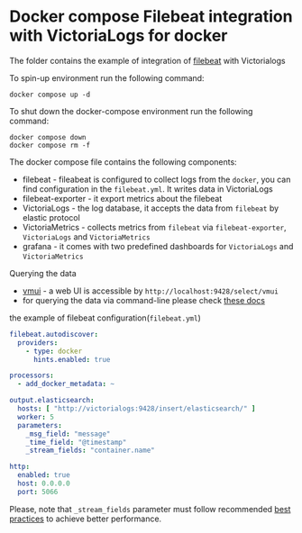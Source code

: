 # Docker compose Filebeat integration with VictoriaLogs for docker

The folder contains the example of integration of [filebeat](https://www.elastic.co/guide/en/beats/filebeat/current/filebeat-overview.html) with Victorialogs

To spin-up environment  run the following command:
```
docker compose up -d 
```

To shut down the docker-compose environment run the following command:
```
docker compose down
docker compose rm -f
```

The docker compose file contains the following components:

* filebeat - fileabeat is configured to collect logs from the `docker`, you can find configuration in the `filebeat.yml`. It writes data in VictoriaLogs
* filebeat-exporter - it export metrics about the filebeat
* VictoriaLogs - the log database, it accepts the data from `filebeat` by elastic protocol
* VictoriaMetrics - collects metrics from `filebeat` via `filebeat-exporter`, `VictoriaLogs` and `VictoriaMetrics`
* grafana - it comes with two predefined dashboards for `VictoriaLogs` and `VictoriaMetrics`

Querying the data 

* [vmui](https://docs.victoriametrics.com/victorialogs/querying/#vmui) - a web UI is accessible by `http://localhost:9428/select/vmui`
* for querying the data via command-line please check [these docs](https://docs.victoriametrics.com/victorialogs/querying/#command-line)

the example of filebeat configuration(`filebeat.yml`)

```yaml
filebeat.autodiscover:
  providers:
    - type: docker
      hints.enabled: true

processors:
  - add_docker_metadata: ~

output.elasticsearch:
  hosts: [ "http://victorialogs:9428/insert/elasticsearch/" ]
  worker: 5
  parameters:
    _msg_field: "message"
    _time_field: "@timestamp"
    _stream_fields: "container.name"

http:
  enabled: true
  host: 0.0.0.0
  port: 5066
```

Please, note that `_stream_fields` parameter must follow recommended [best practices](https://docs.victoriametrics.com/victorialogs/keyconcepts/#stream-fields) to achieve better performance.
